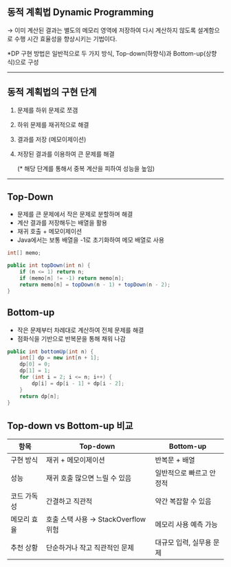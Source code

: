 ## **동적 계획법 Dynamic Programming**

→ 이미 계산된 결과는 별도의 메모리 영역에 저장하여 다시 계산하지 않도록 설계함으로 수행 시간 효율성을 향상시키는 기법이다.

*DP 구현 방법은 일반적으로 두 가지 방식, Top-down(하향식)과 Bottom-up(상향식)으로 구성  

---   
## 동적 계획법의 구현 단계

1. 문제를 하위 문제로 쪼갬
2. 하위 문제를 재귀적으로 해결
3. 결과를 저장 (메모이제이션)
4. 저장된 결과를 이용하여 큰 문제를 해결

      (* 해당 단계를 통해서 중복 계산을 피하여 성능을 높임)
--- 
## Top-Down

- 문제를 큰 문제에서 작은 문제로 분할하며 해결
- 계산 결과를 저장해두는 배열을 활용
- 재귀 호출 + 메모이제이션
- Java에서는 보통 배열을 -1로 초기화하여 메모 배열로 사용

```java
int[] memo;

public int topDown(int n) {
    if (n <= 1) return n;
    if (memo[n] != -1) return memo[n];
    return memo[n] = topDown(n - 1) + topDown(n - 2);
}
```

## Bottom-up

- 작은 문제부터 차례대로 계산하여 전체 문제를 해결
- 점화식을 기반으로 반복문을 통해 채워 나감

```java
public int bottomUp(int n) {
    int[] dp = new int[n + 1];
    dp[0] = 0;
    dp[1] = 1;
    for (int i = 2; i <= n; i++) {
        dp[i] = dp[i - 1] + dp[i - 2];
    }
    return dp[n];
}
```

## Top-down vs Bottom-up 비교
| 항목     | Top-down                    | Bottom-up      |
| ------ | --------------------------- | -------------- |
| 구현 방식  | 재귀 + 메모이제이션                 | 반복문 + 배열       |
| 성능     | 재귀 호출 많으면 느릴 수 있음           | 일반적으로 빠르고 안정적  |
| 코드 가독성 | 간결하고 직관적                    | 약간 복잡할 수 있음    |
| 메모리 효율 | 호출 스택 사용 → StackOverflow 위험 | 메모리 사용 예측 가능   |
| 추천 상황  | 단순하거나 작고 직관적인 문제            | 대규모 입력, 실무용 문제 |
